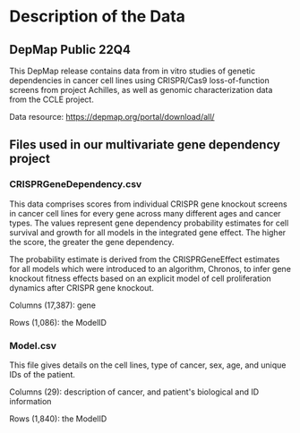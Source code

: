 # Description of the Data

## DepMap Public 22Q4

This DepMap release contains data from in vitro studies of genetic dependencies in cancer cell lines using CRISPR/Cas9 loss-of-function screens from project Achilles, as well as genomic characterization data from the CCLE project.

Data resource:
https://depmap.org/portal/download/all/

## Files used in our multivariate gene dependency project

### CRISPRGeneDependency.csv

This data comprises scores from individual CRISPR gene knockout screens in cancer cell lines for every gene across many different ages and cancer types.
The values represent gene dependency probability estimates for cell survival and growth for all models in the integrated gene effect.
The higher the score, the greater the gene dependency. 

The probability estimate is derived from the CRISPRGeneEffect estimates for all models which were introduced to an algorithm, Chronos, to infer gene knockout fitness effects based on an explicit model of cell proliferation dynamics after CRISPR gene knockout.

Columns (17,387): gene

Rows (1,086): the ModelID

### Model.csv

This file gives details on the cell lines, type of cancer, sex, age, and unique IDs of the patient.

Columns (29): description of cancer, and patient's biological and ID information

Rows (1,840): the ModelID
